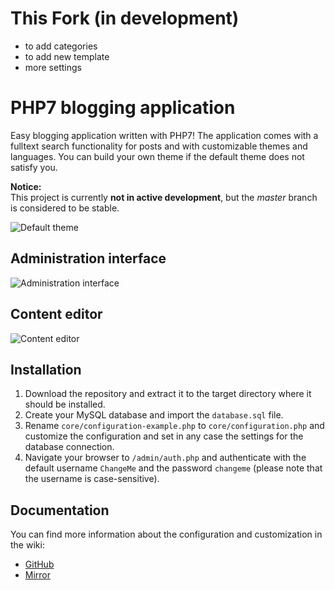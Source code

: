 # This Fork (in development)
* to add categories
* to add new template
* more settings

# PHP7 blogging application
Easy blogging application written with PHP7! The application comes with a fulltext search functionality for posts and with customizable themes and languages. You can build your own theme if the default theme does not satisfy you.

**Notice:**  
This project is currently **not in active development**, but the *master* branch is considered to be stable.

![Default theme](https://nmnd.de/file/p/github-blog/default-theme.png)

## Administration interface
![Administration interface](https://nmnd.de/file/p/github-blog/admin-template-2.png)

## Content editor
![Content editor](https://nmnd.de/file/p/github-blog/admin-template-1.png)

## Installation
1. Download the repository and extract it to the target directory where it should be installed.
2. Create your MySQL database and import the `database.sql` file.
3. Rename `core/configuration-example.php` to `core/configuration.php` and customize the configuration and set in any case the settings for the database connection.
4. Navigate your browser to `/admin/auth.php` and authenticate with the default username `ChangeMe` and the password `changeme` (please note that the username is case-sensitive).

## Documentation
You can find more information about the configuration and customization in the wiki:

* [GitHub](https://github.com/Nerdmind/Blog/wiki)
* [Mirror](https://code.nerdmind.de/blog/wiki/)
